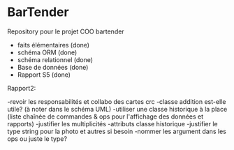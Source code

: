 # BarTender

Repository pour le projet COO bartender

- faits élémentaires (done)
- schéma ORM (done)
- schéma relationnel (done)
- Base de données (done)
- Rapport S5 (done)

Rapport2:

-revoir les responsabilités et collabo des cartes crc
-classe addition est-elle utile? (à noter dans le schéma UML)
-utiliser une classe historique à la place (liste chaînée de commandes & ops pour l'affichage des données et rapports)
-justifier les multiplicités
-attributs classe historique
-justifier le type string pour la photo et autres si besoin
-nommer les argument dans les ops ou juste le type?
